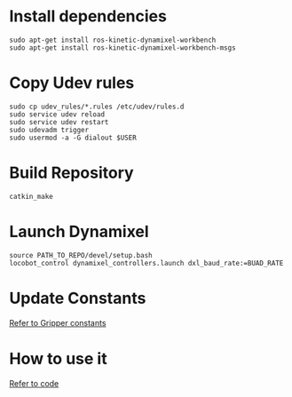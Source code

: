 # Install dependencies
```buildoutcfg
sudo apt-get install ros-kinetic-dynamixel-workbench 
sudo apt-get install ros-kinetic-dynamixel-workbench-msgs
```

# Copy Udev rules
```buildoutcfg
sudo cp udev_rules/*.rules /etc/udev/rules.d
sudo service udev reload
sudo service udev restart
sudo udevadm trigger
sudo usermod -a -G dialout $USER
```

# Build Repository
```buildoutcfg
catkin_make
```

# Launch Dynamixel
```buildoutcfg
source PATH_TO_REPO/devel/setup.bash
locobot_control dynamixel_controllers.launch dxl_baud_rate:=BUAD_RATE
```

# Update Constants
[Refer to Gripper constants](https://github.com/Dhiraj100892/gripper_control/blob/master/src/locobot_control/include/locobot_control/locobot_controller.h#L69-L73)

# How to use it
[Refer to code](./src/locobot_control/scripts/locobot_control/gripper.py)